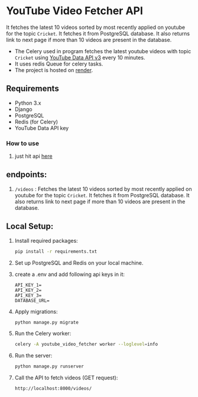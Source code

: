 # YouTube Video Fetcher API
It fetches the latest 10 videos sorted by most recently applied on youtube for the topic `Cricket`. It fetches it from PostgreSQL database. It also returns link to next page if more than 10 videos are present in the database.
- The Celery used in program fetches the latest youtube videos with topic `Cricket` using [YouTube Data API v3](https://developers.google.com/apis-explorer/#p/youtube/v3/) every 10 minutes.
- It uses redis Queue for celery tasks.
- The project is hosted on [render](https://render.com).

## Requirements
- Python 3.x
- Django
- PostgreSQL
- Redis (for Celery)
- YouTube Data API key

### How to use
1. just hit api [here](https://fetchyt.onrender.com)

## endpoints:
1. `/videos` : Fetches the latest 10 videos sorted by most recently applied on youtube for the topic `Cricket`. It fetches it from PostgreSQL database. It also returns link to next page if more than 10 videos are present in the database.

## Local Setup:
1. Install required packages:
    ```bash
    pip install -r requirements.txt
    ```

2. Set up PostgreSQL and Redis on your local machine.

3. create a .env and add following api keys in it:
   ```
   API_KEY_1=
   API_KEY_2=
   API_KEY_3=
   DATABASE_URL=
   ```
3. Apply migrations:
    ```bash
    python manage.py migrate
    ```

4. Run the Celery worker:
    ```bash
    celery -A youtube_video_fetcher worker --loglevel=info
    ```

5. Run the server:
    ```bash
    python manage.py runserver
    ```

6. Call the API to fetch videos (GET request):
    ```bash
    http://localhost:8000/videos/
    ```
